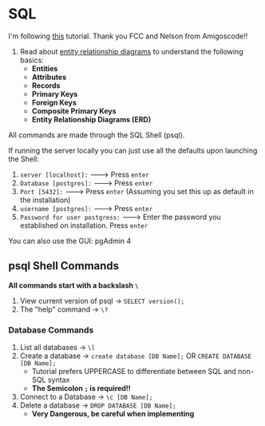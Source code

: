 # SQL

I'm following [this](https://youtu.be/qw--VYLpxG4) tutorial. Thank you FCC and Nelson from Amigoscode!!

1. Read about [entity relationship diagrams](https://github.com/mhgamboa/notes/blob/main/Databases/entity-relationship-diagrams.md) to understand the following basics:
   - **Entities**
   - **Attributes**
   - **Records**
   - **Primary Keys**
   - **Foreign Keys**
   - **Composite Primary Keys**
   - **Entity Relationship Diagrams (ERD)**

All commands are made through the SQL Shell (psql).

If running the server locally you can just use all the defaults upon launching the Shell:

1. `server [localhost]:` ---> Press `enter`
2. `Database [postgres]:` ---> Press `enter`
3. `Port [5432]:` ---> Press `enter` (Assuming you set this up as default in the installation)
4. `username [postgres]:` ---> Press `enter`
5. `Password for user postgress:` ---> Enter the password you established on installation. Press `enter`

You can also use the GUI: pgAdmin 4

## psql Shell Commands

**All commands start with a backslash `\`**

1. View current version of psql -> `SELECT version();`
2. The "help" command -> `\?`

### Database Commands

1. List all databases -> `\l`
2. Create a database -> `create database [DB Name];` OR `CREATE DATABASE [DB Name];`
   - Tutorial prefers UPPERCASE to differentiate between SQL and non-SQL syntax
   - **The Semicolon `;` is required!!**
3. Connect to a Database -> `\c [DB Name];`
4. Delete a database -> `DROP DATABASE [DB Name];`
   - **Very Dangerous, be careful when implementing**
